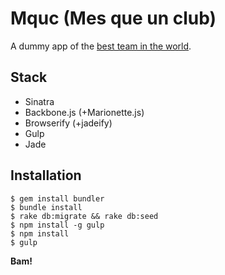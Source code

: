 # Mquc (Mes que un club)
A dummy app of the [best team in the world](http://en.wikipedia.org/wiki/FC_Barcelona).

## Stack
  - Sinatra
  - Backbone.js (+Marionette.js)
  - Browserify (+jadeify)
  - Gulp
  - Jade

## Installation
```
$ gem install bundler
$ bundle install
$ rake db:migrate && rake db:seed
$ npm install -g gulp
$ npm install
$ gulp
```

**Bam!**
